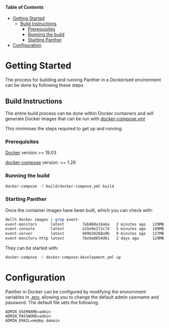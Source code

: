 #### Table of Contents

- [Getting Started](#getting-started)
  - [Build Instructions](#build-instructions)
    - [Prerequisites](#prerequisites)
    - [Running the build](#running-the-build)
    - [Starting Panther](#starting-panther)
- [Configuration](#configuration)

# Getting Started

The process for building and running Panther in a Dockerised environment can be done by following these steps

## Build Instructions

The entire build process can be done within Docker containers and will generate Docker images that can be run with [docker-compose.yml](/docker-compose-development.yml)

This minimises the steps required to get up and running.

### Prerequisites

[Docker](https://docker.com) version >= 19.03

[docker-compose](https://docs.docker.com/compose/) version: >= 1.26

### Running the build

```bash
docker-compose -f build/docker-compose.yml build
```

### Starting Panther

Once the container images have been built, which you can check with:

```bash
dell% docker images | grep event-
event-monitors      latest        7ab860a16a6a   2 minutes ago   129MB
event-console       latest        a15e9e272c7d   5 minutes ago   189MB
event-server        latest        949b38268a9b   9 minutes ago   127MB
event-monitors-http latest        7be9a8654d61   2 days ago      129MB
```

They can be started with:

```bash
docker-compose -f docker-compose-development.yml up
```

# Configuration

Panther in Docker can be configured by modifying the enviornment variables in [.env](/.env), allowing you to change the default admin username and password. The default file sets the following:

```env
ADMIN_USERNAME=admin
ADMIN_PASSWORD=admin
ADMIN_EMAIL=me@my.domain
```
